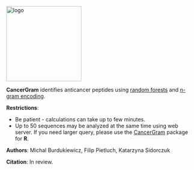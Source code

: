 <img src="cancer.jpg" alt="logo" style="width: 200px;"/>

**CancerGram** identifies anticancer peptides using [random forests](https://www.stat.berkeley.edu/~breiman/RandomForests/cc_home.htm) and [n-gram encoding](http://github.com/michbur/biogram).   

**Restrictions**:
* Be patient - calculations can take up to few minutes.  
* Up to 50 sequences may be analyzed at the same time using web server. If you need larger query, please use the [CancerGram](https://CRAN.R-project.org/package=CancerGram) package for **R**.

**Authors**: Michal Burdukiewicz, Filip Pietluch, Katarzyna Sidorczuk

**Citation**:
In review.